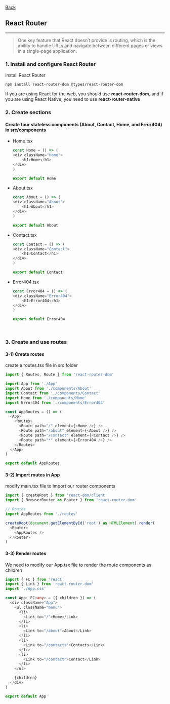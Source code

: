 [Back](README.md)

## React Router

<hr>


> One key feature that React doesn’t provide is routing, which is the ability to handle URLs and navigate between different pages or views in a single-page application.

### 1. Install and configure React Router

install React Router
```shell
npm install react-router-dom @types/react-router-dom
```

If you are using React for the web, you should use **react-router-dom**, and if you are using React Native, you need to use **react-router-native**
&nbsp;

### 2. Create sections

#### Create four stateless components (About, Contact, Home, and Error404) in src/components

- Home.tsx
    ```typescript
    const Home = () => ( 
    <div className="Home">
        <h1>Home</h1>
    </div>
    )
    
    export default Home
    ```

- About.tsx
    ```typescript
    const About = () => ( 
    <div className="About">
        <h1>About</h1>
    </div>
    )
    
    export default About
    ```

- Contact.tsx
    ```typescript
    const Contact = () => ( 
    <div className="Contact">
        <h1>Contact</h1>
    </div>
    )

    export default Contact
    ```

- Error404.tsx
    ```typescript
    const Error404 = () => ( 
    <div className="Error404">
        <h1>Error404</h1>
    </div>
    )

    export default Error404
    ```


&nbsp;



### 3. Create and use routes

#### 3-1) Create routes

create a routes.tsx file in src folder
```typescript
import { Routes, Route } from 'react-router-dom'

import App from './App'
import About from './components/About'
import Contact from './components/Contact'
import Home from './components/Home'
import Error404 from './components/Error404'

const AppRoutes = () => (
  <App>
    <Routes>
      <Route path="/" element={<Home />} />
      <Route path="/about" element={<About />} />
      <Route path="/contact" element={<Contact />} />
      <Route path="*" element={<Error404 />} />
    </Routes>
  </App>
)

export default AppRoutes
```

#### 3-2) Import routes in App

modify main.tsx file to import our router components
```typescript
import { createRoot } from 'react-dom/client'
import { BrowserRouter as Router } from 'react-router-dom'

// Routes
import AppRoutes from './routes'

createRoot(document.getElementById('root') as HTMLElement).render(
  <Router>
    <AppRoutes />
  </Router>
)
```

#### 3-3) Render routes

We need to modify our App.tsx file to render the route components as children

```typescript
import { FC } from 'react'
import { Link } from 'react-router-dom'
import './App.css'

const App: FC<any> = ({ children }) => (
  <div className="App">
    <ul className="menu">
      <li>
        <Link to="/">Home</Link>
      </li>
      <li>
        <Link to="/about">About</Link>
      </li>
      <li>
        <Link to="/contacts">Contacts</Link>
      </li>
      <li>
        <Link to="/contact">Contact</Link>
      </li>
    </ul>

    {children}
  </div>
)

export default App
```

